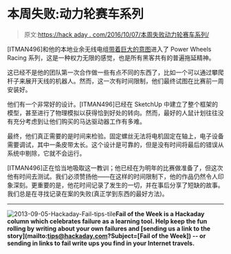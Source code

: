 # 本周失败:动力轮赛车系列

> 原文:[https://hack aday . com/2016/10/07/本周失败动力轮赛车系列/](https://hackaday.com/2016/10/07/fail-of-the-week-power-wheels-racing-series/)

[ITMAN496]和他的本地业余无线电组[带着巨大的意图](https://itman496.com/2016/10/03/how-to-fail-at-the-power-racing-series/)进入了 Power Wheels Racing 系列，这是一种权力无限的感觉，也是所有黑客共有的普遍拖延精神。

这已经不是他的团队第一次合作做一些有点不同的东西了，比如一个可以通过攀爬杆子来展开天线的机器人。然而，这一次有时间限制，他们最终试图在比赛前一周安装好。

他们有一个非常好的设计。[ITMAN496]已经在 SketchUp 中建立了整个框架的模型，甚至进行了物理模拟以获得恰到好处的转向。然而，最好的人鼠计划往往没有充分考虑到让他们购买的马达驱动器工作有多难。

最终，他们真正需要的是时间来检验。固定螺丝无法将电机固定在轴上，电子设备需要调试，其中一条皮带太长。这个设计是可靠的，但是没有时间将最后的错误从系统中剔除，它就不会运行。

[ITMAN496]正在恰当地吸取这一教训；他已经在为明年的比赛做准备了，但这次他有时间去测试。我们必须赞扬他——在这样的时间限制下，他的作品仍然令人印象深刻。更重要的是，他花时间记录了发生的一切，并在事后分享了短缺的故事。我们总是在寻找记录在案的失败(真正学到东西的最好方法)。

* * *

![2013-09-05-Hackaday-Fail-tips-tile](../Images/a4d7520e2fae140e74a0c50947218b84.png)**Fail of the Week is a Hackaday column which celebrates failure as a learning tool. Help keep the fun rolling by writing about your own failures and [sending us a link to the story](mailto:tips@hackaday.com?Subject=[Fail of the Week]) -- or sending in links to fail write ups you find in your Internet travels.**